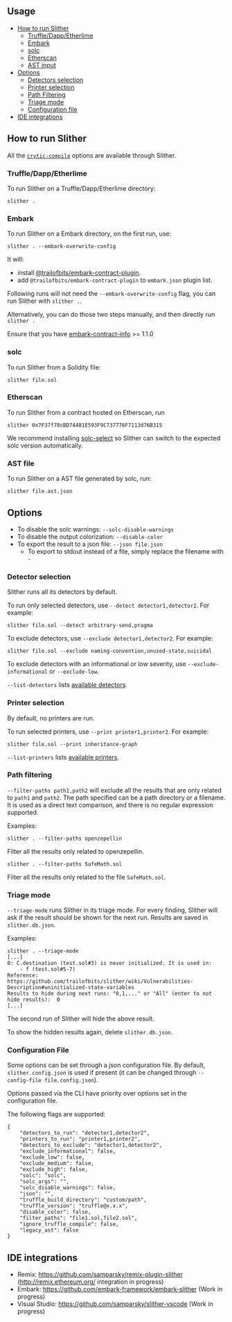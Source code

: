 ## Usage

- [How to run Slither](#how-to-run-slither)
  - [Truffle/Dapp/Etherlime](#truffledappetherlime) 
  - [Embark](#embark) 
  - [solc](#solc)
  - [Etherscan](#etherscan)
  - [AST input](#ast-file)
- [Options](#options)
  - [Detectors selection](#detectors-selection)
  - [Printer selection](#printer-selection)
  - [Path Filtering](#path-filtering)
  - [Triage mode](#triage-mode)
  - [Configuration file](#configuration-file)
- [IDE integrations](#ide-integration)

## How to run Slither

All the [`crytic-compile`](https://github.com/crytic/crytic-compile/wiki/Configuration) options are available through Slither.

### Truffle/Dapp/Etherlime

To run Slither on a Truffle/Dapp/Etherlime directory:
```
slither .
```

### Embark

To run Slither on a Embark directory, on the first run, use:
```
slither . --embark-overwrite-config
```

It will:
- install [@trailofbits/embark-contract-plugin](https://github.com/crytic/embark-contract-info).
- add `@trailofbits/embark-contract-plugin` to `embark.json` plugin list.

Following runs will not need the `--embark-overwrite-config` flag, you can run Slither with `slither .`.

Alternatively, you can do those two steps manually, and then directly run `slither .`

Ensure that you have [embark-contract-info](https://github.com/crytic/embark-contract-info) >= 1.1.0

### solc

To run Slither from a Solidity file:

```
slither file.sol
```

### Etherscan

To run Slither from a contract hosted on Etherscan, run

```
slither 0x7F37f78cBD74481E593F9C737776F7113d76B315
```

We recommend installing [solc-select](https://github.com/crytic/solc-select/) so Slither can switch to the expected solc version automatically.

### AST file

To run Slither on a AST file generated by solc, run:
```
slither file.ast.json
```

## Options

- To disable the solc warnings: `--solc-disable-warnings`
- To disable the output colorization: `--disable-color`
- To export the result to a json file: `--json file.json`
  - To export to stdout instead of a file, simply replace the filename with `-`

### Detector selection

Slither runs all its detectors by default.

To run only selected detectors, use `--detect detector1,detector2`. For example:
```
slither file.sol --detect arbitrary-send,pragma
```

To exclude detectors, use `--exclude detector1,detector2`. For example:
```
slither file.sol --exclude naming-convention,unused-state,suicidal
```

To exclude detectors with an informational or low severity, use `--exclude-informational` or `--exclude-low`.

`--list-detectors` lists [available detectors](https://github.com/trailofbits/slither/wiki/Detectors-Documentation).

### Printer selection

By default, no printers are run.

To run selected printers, use `--print printer1,printer2`. For example:
```
slither file.sol --print inheritance-graph
```

`--list-printers` lists [available printers](https://github.com/trailofbits/slither/wiki/Printers-Documentation).

### Path filtering

`--filter-paths path1,path2` will exclude all the results that are only related to `path1` and `path2`. The path specified can be a path directory or a filename. It is used as a direct text comparison, and there is no regular expression supported.

Examples:
```
slither . --filter-paths openzepellin
```
Filter all the results only related to openzepellin.
```
slither . --filter-paths SafeMath.sol
```
Filter all the results only related to the file `SafeMath.sol`.

### Triage mode

`--triage-mode` runs Slither in its triage mode. For every finding, Slither will ask if the result should be shown for the next run. Results are saved in `slither.db.json`.

Examples:
```
slither . --triage-mode
[...]
0: C.destination (test.sol#3) is never initialized. It is used in:
	- f (test.sol#5-7)
Reference: https://github.com/trailofbits/slither/wiki/Vulnerabilities-Description#uninitialized-state-variables
Results to hide during next runs: "0,1,..." or "All" (enter to not hide results):  0
[...]
```

The second run of Slither will hide the above result.

To show the hidden results again, delete `slither.db.json`.

### Configuration File

Some options can be set through a json configuration file. By default,  `slither.config.json` is used if present (it can be changed through `--config-file file.config.json`).

Options passed via the CLI have priority over options set in the configuration file.

The following flags are supported:

```
{
    "detectors_to_run": "detector1,detector2",
    "printers_to_run": "printer1,printer2",
    "detectors_to_exclude": "detector1,detector2",
    "exclude_informational": false,
    "exclude_low": false,
    "exclude_medium": false,
    "exclude_high": false,
    "solc": "solc",
    "solc_args": "",
    "solc_disable_warnings": false,
    "json": "",
    "truffle_build_directory": "custom/path",
    "truffle_version": "truffle@x.x.x",
    "disable_color": false,
    "filter_paths": "file1.sol,file2.sol",
    "ignore_truffle_compile": false,
    "legacy_ast": false
}
```

## IDE integrations

* Remix: https://github.com/samparsky/remix-plugin-slither (http://remix.ethereum.org/ integration in progress)
* Embark: https://github.com/embark-framework/embark-slither (Work in progress)
* Visual Studio: https://github.com/samparsky/slither-vscode (Work in progress)
